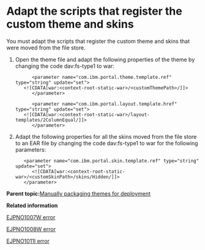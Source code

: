 # Adapt the scripts that register the custom theme and skins

You must adapt the scripts that register the custom theme and skins that were moved from the file store.

1.  Open the theme file and adapt the following properties of the theme by changing the code dav:fs-type1 to war:

    ```
          <parameter name="com.ibm.portal.theme.template.ref" type="string" update="set">
       <![CDATA[war:<context-root-static-war>/<customThemePath>/]]>
          </parameter>
          
          <parameter name="com.ibm.portal.layout.template.href" type="string" update="set">
       <![CDATA[war:<context-root-static-war>/layout-templates/2ColumnEqual/]]>
          </parameter>
    ```

2.  Adapt the following properties for all the skins moved from the file store to an EAR file by changing the code dav:fs-type1 to war for the following parameters:

    ```
       <parameter name="com.ibm.portal.skin.template.ref" type="string" update="set">
          <![CDATA[war:<context-root-static-war>/<customSkinPath>/skins/Hidden/]]>
       </parameter>
    ```


**Parent topic:**[Manually packaging themes for deployment](../dev-theme/themeopt_move_repackstatic.md)

**Related information**  


[EJPNO1007W error](../dev-theme/themeopt_an_EJPNO1007W_v85.md)

[EJPNO1008W error](../dev-theme/themeopt_an_EJPNO1008W_v85.md)

[EJPNO1011I error](../dev-theme/themeopt_an_EJPNO1011I_v85.md)

